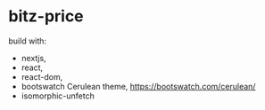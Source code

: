 # bitz-price

build with:
- nextjs, 
- react, 
- react-dom, 
- bootswatch Cerulean theme,  https://bootswatch.com/cerulean/
- isomorphic-unfetch
